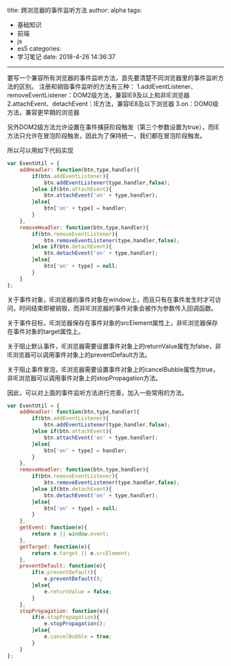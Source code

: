 title: 跨浏览器的事件监听方法
author: alpha
tags:
  - 基础知识
  - 前端
  - js
  - es5
categories:
  - 学习笔记
date: 2018-4-26 14:36:37
---
<!--以下是正文-->
要写一个兼容所有浏览器的事件监听方法，首先要清楚不同浏览器里的事件监听方法的区别。
注册和销毁事件监听的方法有三种：
1.addEventListener、removeEventListener：DOM2级方法，兼容IE9及以上和非IE浏览器
2.attachEvent、detachEvent：IE方法，兼容IE8及以下浏览器
3.on：DOM0级方法，兼容更早期的浏览器

另外DOM2级方法允许设置在事件捕获阶段触发（第三个参数设置为true），而IE方法只允许在冒泡阶段触发，因此为了保持统一，我们都在冒泡阶段触发。
<!--more-->
所以可以用如下代码实现

``` javascript
var EventUtil = {
	addHeadler: function(btn,type,handler){
		if(btn.addEventListener){
			btn.addEventListener(type,handler,false);
		}else if(btn.attachEvent){
			btn.attachEvent('on' + type,handler);
		}else{
			btn['on' + type] = handler;
		}
	},
	removeHeadler: function(btn,type,handler){
		if(btn.removeEventListener){
			btn.removeEventListener(type,handler,false);
		}else if(btn.detachEvent){
			btn.detachEvent('on' + type,handler);
		}else{
			btn['on' + type] = null;
		}
	}
};
```
关于事件对象，IE浏览器的事件对象在window上，而且只有在事件发生时才可访问，时间结束即被销毁，而非IE浏览器的事件对象会被作为参数传入回调函数。

关于事件目标，IE浏览器保存在事件对象的srcElement属性上，非IE浏览器保存在事件对象的target属性上。

关于阻止默认事件，IE浏览器需要设置事件对象上的returnValue属性为false，非IE浏览器可以调用事件对象上的preventDefault方法。

关于阻止事件冒泡，IE浏览器需要设置事件对象上的cancelBubble属性为true，非IE浏览器可以调用事件对象上的stopPropagation方法。

因此，可以对上面的事件监听方法进行完善，加入一些常用的方法。

``` javascript
var EventUtil = {
	addHeadler: function(btn,type,handler){
		if(btn.addEventListener){
			btn.addEventListener(type,handler,false);
		}else if(btn.attachEvent){
			btn.attachEvent('on' + type,handler);
		}else{
			btn['on' + type] = handler;
		}
	},
	removeHeadler: function(btn,type,handler){
		if(btn.removeEventListener){
			btn.removeEventListener(type,handler,false);
		}else if(btn.detachEvent){
			btn.detachEvent('on' + type,handler);
		}else{
			btn['on' + type] = null;
		}
	},
	getEvent: function(e){
		return e || window.event;
	},
	getTarget: function(e){
		return e.target || e.srcElement;
	},
	preventDefault: function(e){
		if(e.preventDefault){
			e.preventDefault();
		}else{
			e.returnValue = false;
		}
	},
	stopPropagation: function(e){
		if(e.stopPropagation){
			e.stopPropagation();
		}else{
			e.cancelBubble = true;
		}
	}
};
```